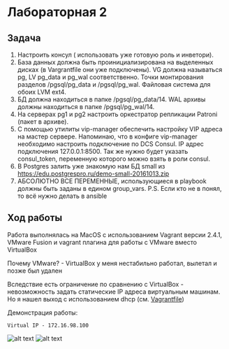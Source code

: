 # Лабораторная 2
## Задача
1. Настроить консул ( использовать уже готовую роль и инветори).
2. База данных должна быть проинициализирована на выделенных дисках (в Vargrantfile они уже подключены). VG должна называться pg, LV pg_data и pg_wal соответственно. Точки монтирования разделов /pgsql/pg_data и /pgsql/pg_wal. Файловая система для обоих LVM ext4.
3. БД должна находиться в папке /pgsql/pg_data/14. WAL архивы должны находиться в папке /pgsql/pg_wal/14.
4. На серверах pg1 и pg2 настроить оркестратор репликации Patroni (пакет в архиве).
5. С помощью утилиты vip-manager обеспечить настройку VIP адреса на мастер сервере. Напоминаю, что в конфиге vip-manager необходимо настроить подключение по DCS Consul. IP адрес подключения 127.0.0.1:8500. Так же нужно будет указать consul_token, переменную которого можно взять в роли consul.
6. В Postgres залить уже знакомую нам БД small из https://edu.postgrespro.ru/demo-small-20161013.zip
7. АБСОЛЮТНО ВСЕ ПЕРЕМЕННЫЕ, использующиеся в playbook должны быть заданы в едином group_vars.
P.S. Если кто не в понял, то всё нужно делать в ansible



## Ход работы
Работа выполнялась на MacOS с использованием Vagrant версии 2.4.1, VMware Fusion и vagrant плагина для работы с VMware вместо VirtualBox

Почему VMware? - VirtualBox у меня нестабильно работал, вылетал и позже был удален

Вследствие есть ограничение по сравнению с VirtualBox - невозможность задать статические IP адреса виртуальным машинам. Но я нашел выход с использованием dhcp (см. [Vagrantfile](Vagrantfile))

Демонстрация работы:

    Virtual IP - 172.16.98.100
![alt text](image.png)
![alt text](image-1.png)